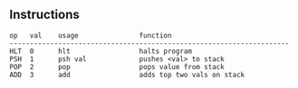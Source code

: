 ## Instructions

	op   val    usage    			function
	---------------------------------------------------------------------
	HLT  0      hlt 	 			halts program
	PSH  1      psh val  			pushes <val> to stack
	POP  2      pop 	 			pops value from stack
	ADD  3      add 	 			adds top two vals on stack
